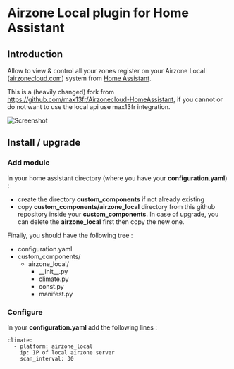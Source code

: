 # Airzone Local plugin for Home Assistant

## Introduction

Allow to view & control all your zones register on your Airzone Local ([airzonecloud.com](https://airzonecloud.com)) system from [Home Assistant](https://www.home-assistant.io/).

This is a (heavily changed) fork from https://github.com/max13fr/Airzonecloud-HomeAssistant, if you cannot or do not want to use the local api use max13fr integration. 

![Screenshot](screenshot.png)

## Install / upgrade

### Add module

In your home assistant directory (where you have your **configuration.yaml**) :

- create the directory **custom_components** if not already existing
- copy **custom_components/airzone_local** directory from this github repository inside your **custom_components**. In case of upgrade, you can delete the **airzone_local** first then copy the new one.

Finally, you should have the following tree :

- configuration.yaml
- custom_components/
  - airzone_local/
    - \_\_init\_\_.py
    - climate.py
    - const.py
    - manifest.py

### Configure

In your **configuration.yaml** add the following lines :

```
climate:
  - platform: airzone_local
    ip: IP of local airzone server
    scan_interval: 30
```
